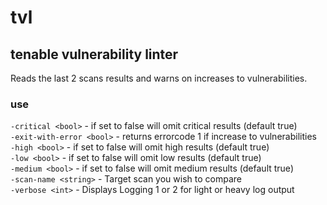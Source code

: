 # tvl 
## tenable vulnerability linter

Reads the last 2 scans results and warns on increases to vulnerabilities. 


### use
`-critical <bool>` - if set to false will omit critical results (default true)<br>
`-exit-with-error <bool>` - returns errorcode 1 if increase to vulnerabilities <br>
`-high <bool>` - if set to false will omit high results (default true) <br>
`-low <bool>` - if set to false will omit low results (default true) <br>
`-medium <bool>` - if set to false will omit medium results (default true) <br>
`-scan-name <string>` - Target scan you wish to compare <br>
`-verbose <int>` - Displays Logging 1 or 2 for light or heavy log output <br>
